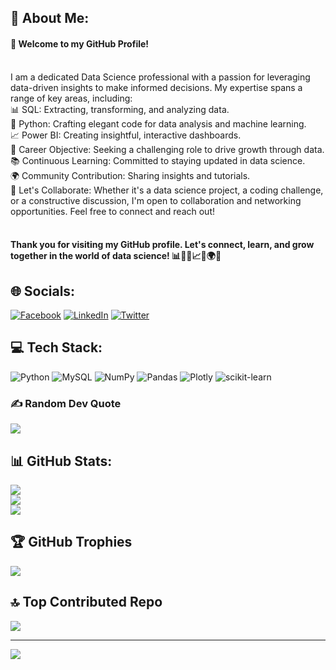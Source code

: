 ## 💫 About Me:
#### 👋 Welcome to my GitHub Profile!
<br> I am a dedicated Data Science professional with a passion for leveraging data-driven insights to make informed decisions. My expertise spans a range of key areas, including:
<br> 📊 SQL: Extracting, transforming, and analyzing data.
<br> 🐍 Python: Crafting elegant code for data analysis and machine learning.
<br> 📈 Power BI: Creating insightful, interactive dashboards.
<br> 🚀 Career Objective: Seeking a challenging role to drive growth through data.
<br> 📚 Continuous Learning: Committed to staying updated in data science.
<br> 🌍 Community Contribution: Sharing insights and tutorials.
<br> 🌟 Let's Collaborate: Whether it's a data science project, a coding challenge, or a constructive discussion, I'm open to collaboration and networking opportunities. Feel free to connect and reach out!
#### <br> Thank you for visiting my GitHub profile. Let's connect, learn, and grow together in the world of data science! 📊🐍🤖📈🚀🌍🌟

## 🌐 Socials:
[![Facebook](https://img.shields.io/badge/Facebook-%231877F2.svg?logo=Facebook&logoColor=white)](https://facebook.com/Doni.A.Satish) [![LinkedIn](https://img.shields.io/badge/LinkedIn-%230077B5.svg?logo=linkedin&logoColor=white)](https://linkedin.com/in/donis12) [![Twitter](https://img.shields.io/badge/Twitter-%231DA1F2.svg?logo=Twitter&logoColor=white)](https://twitter.com/iDoNi_SaTiSh) 



## 💻 Tech Stack:
![Python](https://img.shields.io/badge/python-3670A0?style=flat&logo=python&logoColor=ffdd54) ![MySQL](https://img.shields.io/badge/mysql-%2300f.svg?style=flat&logo=mysql&logoColor=white) ![NumPy](https://img.shields.io/badge/numpy-%23013243.svg?style=flat&logo=numpy&logoColor=white) ![Pandas](https://img.shields.io/badge/pandas-%23150458.svg?style=flat&logo=pandas&logoColor=white) ![Plotly](https://img.shields.io/badge/Plotly-%233F4F75.svg?style=flat&logo=plotly&logoColor=white) ![scikit-learn](https://img.shields.io/badge/scikit--learn-%23F7931E.svg?style=flat&logo=scikit-learn&logoColor=white)

### ✍️ Random Dev Quote
![](https://quotes-github-readme.vercel.app/api?type=horizontal&theme=dark)

## 📊 GitHub Stats:
![](https://github-readme-stats.vercel.app/api?username=donisatish&theme=algolia&hide_border=false&include_all_commits=true&count_private=false)<br/>
![](https://github-readme-streak-stats.herokuapp.com/?user=donisatish&theme=algolia&hide_border=false)<br/>
![](https://github-readme-stats.vercel.app/api/top-langs/?username=donisatish&theme=algolia&hide_border=false&include_all_commits=true&count_private=false&layout=compact)

## 🏆 GitHub Trophies
![](https://github-profile-trophy.vercel.app/?username=donisatish&theme=algolia&no-frame=false&no-bg=false&margin-w=4)

## 🔝 Top Contributed Repo
![](https://github-contributor-stats.vercel.app/api?username=donisatish&limit=5&theme=algolia&combine_all_yearly_contributions=true)

---
[![](https://visitcount.itsvg.in/api?id=donisatish&icon=5&color=6)](https://visitcount.itsvg.in)
